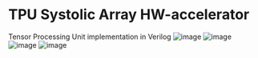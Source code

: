 # TPU Systolic Array HW-accelerator
Tensor Processing Unit implementation in Verilog
![image](https://user-images.githubusercontent.com/59387743/214672108-84c2a86e-aa9b-47f8-b3a5-b7a6728de4e8.png)
![image](https://user-images.githubusercontent.com/59387743/214672245-abde68df-89de-4197-864f-924ebd10573f.png)
![image](https://user-images.githubusercontent.com/59387743/214672526-cabc0563-b628-41c9-b1fa-9eae61badb45.png)
![image](https://user-images.githubusercontent.com/59387743/214672704-dce0940e-2acc-4c5a-972e-e749c473c8b3.png)
